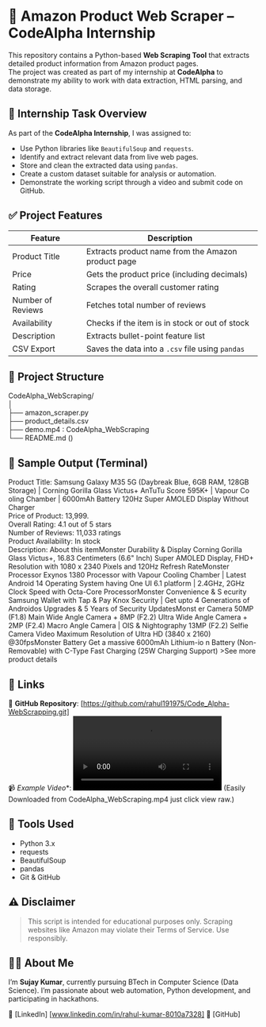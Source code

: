 # 🛒 Amazon Product Web Scraper – CodeAlpha Internship

This repository contains a Python-based **Web Scraping Tool** that extracts detailed product information from Amazon product pages.  
The project was created as part of my internship at **CodeAlpha** to demonstrate my ability to work with data extraction, HTML parsing, and data storage.


## 🚀 Internship Task Overview

As part of the **CodeAlpha Internship**, I was assigned to:

- Use Python libraries like `BeautifulSoup` and `requests`.
- Identify and extract relevant data from live web pages.
- Store and clean the extracted data using `pandas`.
- Create a custom dataset suitable for analysis or automation.
- Demonstrate the working script through a video and submit code on GitHub.


## ✅ Project Features

| Feature                 | Description                                                 |
|------------------------|-------------------------------------------------------------|
| Product Title          | Extracts product name from the Amazon product page          |
| Price                  | Gets the product price (including decimals)                 |
| Rating                 | Scrapes the overall customer rating                         |
| Number of Reviews      | Fetches total number of reviews                             |
| Availability           | Checks if the item is in stock or out of stock             |
| Description            | Extracts bullet-point feature list                          |
| CSV Export             | Saves the data into a `.csv` file using `pandas`            |


## 📁 Project Structure

CodeAlpha_WebScraping/
<br>
│
<br>
├── amazon_scraper.py 
<br>
├── product_details.csv 
<br>
├── demo.mp4 : CodeAlpha_WebScraping
<br>
└── README.md ()


## 🧪 Sample Output (Terminal)

Product Title: Samsung Galaxy M35 5G (Daybreak Blue, 6GB RAM, 128GB Storage) | Corning Gorilla Glass Victus+ AnTuTu Score 595K+ | Vapour Co oling Chamber | 6000mAh Battery 120Hz Super AMOLED Display Without Charger
<br>
Price of Product: 13,999.
<br>
Overall Rating: 4.1 out of 5 stars
<br>
Number of Reviews: 11,033 ratings
<br>
Product Availability: In stock
<br>
Description: About this itemMonster Durability & Display Corning Gorilla Glass Victus+, 16.83 Centimeters (6.6" Inch) Super AMOLED Display, FHD+ Resolution with 1080 x 2340 Pixels and 120Hz Refresh RateMonster Processor Exynos 1380 Processor with Vapour Cooling Chamber | Latest Android 14 Operating System having One UI 6.1 platform | 2.4GHz, 2GHz Clock Speed with Octa-Core ProcessorMonster Convenience & S ecurity Samsung Wallet with Tap & Pay Knox Security | Get upto 4 Generations of Androidos Upgrades & 5 Years of Security UpdatesMonst er Camera 50MP (F1.8) Main Wide Angle Camera + 8MP (F2.2) Ultra Wide Angle Camera + 2MP (F2.4) Macro Angle Camera | OIS & Nightography 13MP (F2.2) Selfie Camera Video Maximum Resolution of Ultra HD (3840 x 2160) @30fpsMonster Battery Get a massive 6000mAh Lithium-io n Battery (Non-Removable) with C-Type Fast Charging (25W Charging Support) >See more product details


## 🔗 Links

📂 **GitHub Repository**: [https://github.com/rahul191975/Code_Alpha-WebScrapping.git]  
📹 *Example Video**: <video controls src="CodeAlpha_WebScraping.mp4" title="Title"></video> (Easily Downloaded from CodeAlpha_WebScraping.mp4 just click view raw.)


## 🧠 Tools Used

- Python 3.x  
- requests  
- BeautifulSoup  
- pandas  
- Git & GitHub


## ⚠️ Disclaimer

> This script is intended for educational purposes only. Scraping websites like Amazon may violate their Terms of Service. Use responsibly.


## 🙋‍♂️ About Me

I’m **Sujay Kumar**, currently pursuing BTech in Computer Science (Data Science). I’m passionate about web automation, Python development, and participating in hackathons.

📌 [LinkedIn] [www.linkedin.com/in/rahul-kumar-8010a7328]
📌 [GitHub]  

